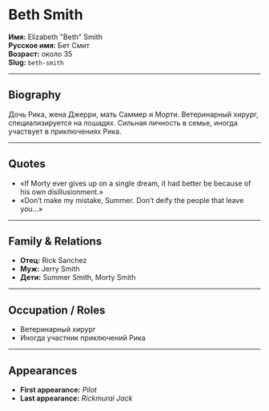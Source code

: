 # Beth Smith

**Имя:** Elizabeth "Beth" Smith  
**Русское имя:** Бет Смит  
**Возраст:** около 35  
**Slug:** `beth-smith`

---

## Biography

Дочь Рика, жена Джерри, мать Саммер и Морти. Ветеринарный хирург, специализируется на лошадях. Сильная личность в семье, иногда участвует в приключениях Рика.

---

## Quotes

- «If Morty ever gives up on a single dream, it had better be because of his own disillusionment.»
- «Don’t make my mistake, Summer. Don’t deify the people that leave you…»

---

## Family & Relations

- **Отец:** Rick Sanchez
- **Муж:** Jerry Smith
- **Дети:** Summer Smith, Morty Smith

---

## Occupation / Roles

- Ветеринарный хирург
- Иногда участник приключений Рика

---

## Appearances

- **First appearance:** _Pilot_
- **Last appearance:** _Rickmurai Jack_
